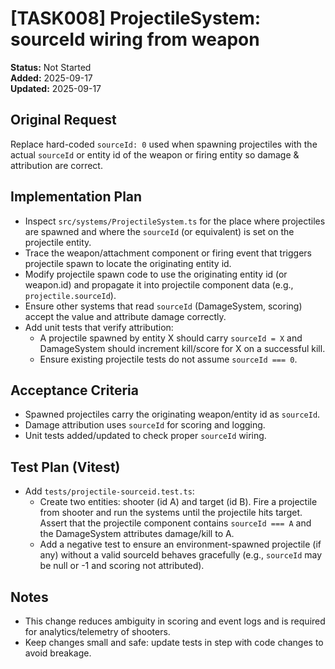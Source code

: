 # [TASK008] ProjectileSystem: sourceId wiring from weapon

**Status:** Not Started  
**Added:** 2025-09-17  
**Updated:** 2025-09-17

## Original Request

Replace hard-coded `sourceId: 0` used when spawning projectiles with the actual `sourceId` or entity id of the weapon or firing entity so damage & attribution are correct.

## Implementation Plan

- Inspect `src/systems/ProjectileSystem.ts` for the place where projectiles are spawned and where the `sourceId` (or equivalent) is set on the projectile entity.
- Trace the weapon/attachment component or firing event that triggers projectile spawn to locate the originating entity id.
- Modify projectile spawn code to use the originating entity id (or weapon.id) and propagate it into projectile component data (e.g., `projectile.sourceId`).
- Ensure other systems that read `sourceId` (DamageSystem, scoring) accept the value and attribute damage correctly.
- Add unit tests that verify attribution:
  - A projectile spawned by entity X should carry `sourceId = X` and DamageSystem should increment kill/score for X on a successful kill.
  - Ensure existing projectile tests do not assume `sourceId === 0`.

## Acceptance Criteria

- Spawned projectiles carry the originating weapon/entity id as `sourceId`.
- Damage attribution uses `sourceId` for scoring and logging.
- Unit tests added/updated to check proper `sourceId` wiring.

## Test Plan (Vitest)

- Add `tests/projectile-sourceid.test.ts`:
  - Create two entities: shooter (id A) and target (id B). Fire a projectile from shooter and run the systems until the projectile hits target. Assert that the projectile component contains `sourceId === A` and the DamageSystem attributes damage/kill to A.
  - Add a negative test to ensure an environment-spawned projectile (if any) without a valid sourceId behaves gracefully (e.g., `sourceId` may be null or -1 and scoring not attributed).

## Notes

- This change reduces ambiguity in scoring and event logs and is required for analytics/telemetry of shooters.
- Keep changes small and safe: update tests in step with code changes to avoid breakage.

